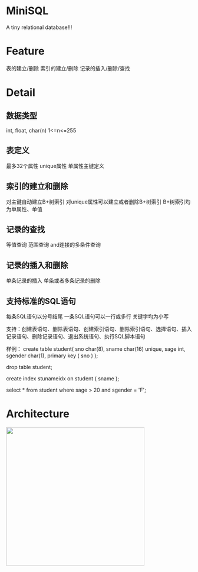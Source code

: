 # MiniSQL
A tiny relational database!!!

# Feature
表的建立/删除
索引的建立/删除
记录的插入/删除/查找

# Detail
## 数据类型
int, float, char(n) 1<=n<=255

## 表定义
最多32个属性
unique属性
单属性主键定义

## 索引的建立和删除
对主键自动建立B+树索引
对unique属性可以建立或者删除B+树索引
B+树索引均为单属性、单值

## 记录的查找
等值查询
范围查询
and连接的多条件查询

## 记录的插入和删除
单条记录的插入
单条或者多条记录的删除

## 支持标准的SQL语句
每条SQL语句以分号结尾
一条SQL语句可以一行或多行
关键字均为小写

支持：创建表语句、删除表语句、创建索引语句、删除索引语句、选择语句、插入记录语句、删除记录语句、退出系统语句、执行SQL脚本语句

样例：
create table student(
	sno char(8),
	sname char(16) unique,
	sage int,
	sgender char(1),
	primary key ( sno )
);

drop table student;

create index stunameidx on student ( sname );

select * from student where sage > 20 and sgender = 'F';

# Architecture
<img src="https://github.com/travmygit/MiniSQL/blob/master/res/minisql.png" width=375>
